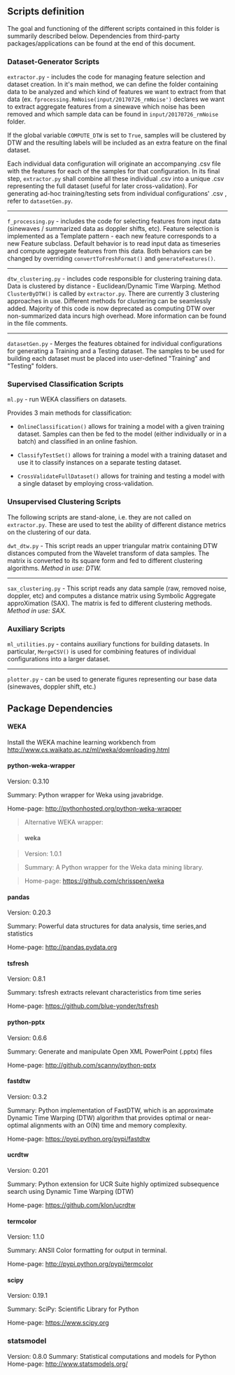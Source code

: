 ## Scripts definition

The goal and functioning of the different scripts contained in this folder is summarily described below. Dependencies from third-party packages/applications can be found at the end of this document.

### Dataset-Generator Scripts

`extractor.py` - includes the code for managing feature selection and dataset creation. In it's main method, we can define the folder containing data to be analyzed and which kind of features we want to extract from that data (ex. `fprocessing.RmNoise(input/20170726_rmNoise')` declares we want to extract aggregate features from a sinewave which noise has been removed and which sample data can be found in `input/20170726_rmNoise` folder.

If the global variable `COMPUTE_DTW` is set to `True`, samples will be clustered by DTW and the resulting labels will be included as an extra feature on the final dataset.

Each individual data configuration will originate an accompanying .csv file with the features for each of the samples for that configuration. In its final step, `extractor.py` shall combine all these individual .csv into a unique .csv representing the full dataset (useful for later cross-validation). For generating ad-hoc training/testing sets from individual configurations' .csv , refer to `datasetGen.py`.

---

`f_processing.py` - includes the code for selecting features from input data (sinewaves / summarized data as doppler shifts, etc). Feature selection is implemented as a Template pattern - each new feature corresponds to a new Feature subclass. Default behavior is to read input data as timeseries and compute aggregate features from this data. Both behaviors can be changed by overriding `convertToFreshFormat()` and `generateFeatures()`.

---

`dtw_clustering.py` - includes code responsible for clustering training data. Data is clustered by distance - Euclidean/Dynamic Time Warping. Method `ClusterByDTW()` is called by `extractor.py`. There are currently 3 clustering approaches in use. Different methods for clustering can be seamlessly added. Majority of this code is now deprecated as computing DTW over non-summarized data incurs high overhead. More information can be found in the file comments.

---

`datasetGen.py` - Merges the features obtained for individual configurations for generating a Training and a Testing dataset. The samples to be used for building each dataset must be placed into user-defined "Training" and "Testing" folders.


### Supervised Classification Scripts

`ml.py` - run WEKA classifiers on datasets.

Provides 3 main methods for classification:

* `OnlineClassification()` allows for training a model with a given training dataset. Samples can then be fed to the model (either individually or in a batch) and classified in an online fashion.

* `ClassifyTestSet()` allows for training a model with a training dataset and use it to classify instances on a separate testing dataset.

* `CrossValidateFullDataset()` allows for training and testing a model with a single dataset by employing cross-validation.


### Unsupervised Clustering Scripts

The following scripts are stand-alone, i.e. they are not called on `extractor.py`. These are used to test the ability of different distance metrics on the clustering of our data.

`dwt_dtw.py` - This script reads an upper triangular matrix containing DTW distances computed from the Wavelet transform of data samples. The matrix is converted to its square form and fed to different clustering algorithms. *Method in use: DTW.*

---

`sax_clustering.py` - This script reads any data sample (raw, removed noise, doppler, etc) and computes a distance matrix using Symbolic Aggregate approXimation (SAX). The matrix is fed to different clustering methods. *Method in use: SAX.*


### Auxiliary Scripts

`ml_utilities.py` - contains auxiliary functions for building datasets. In particular, `MergeCSV()` is used for combining features of individual configurations into a larger dataset.

---

`plotter.py` - can be used to generate figures representing our base data (sinewaves, doppler shift, etc.)


## Package Dependencies

#### WEKA

Install the WEKA machine learning workbench from http://www.cs.waikato.ac.nz/ml/weka/downloading.html

#### python-weka-wrapper

Version: 0.3.10

Summary: Python wrapper for Weka using javabridge.

Home-page: http://pythonhosted.org/python-weka-wrapper

> Alternative WEKA wrapper:

> #### weka

> Version: 1.0.1

> Summary: A Python wrapper for the Weka data mining library.

> Home-page: https://github.com/chrisspen/weka

#### pandas

Version: 0.20.3

Summary: Powerful data structures for data analysis, time series,and statistics

Home-page: http://pandas.pydata.org


#### tsfresh

Version: 0.8.1

Summary: tsfresh extracts relevant characteristics from time series

Home-page: https://github.com/blue-yonder/tsfresh


#### python-pptx

Version: 0.6.6

Summary: Generate and manipulate Open XML PowerPoint (.pptx) files

Home-page: http://github.com/scanny/python-pptx


#### fastdtw

Version: 0.3.2

Summary: Python implementation of FastDTW, which is an approximate Dynamic Time Warping (DTW) algorithm that provides optimal or near-optimal alignments with an O(N) time and memory complexity.

Home-page: https://pypi.python.org/pypi/fastdtw


#### ucrdtw

Version: 0.201

Summary: Python extension for UCR Suite highly optimized subsequence search using Dynamic Time Warping (DTW)

Home-page: https://github.com/klon/ucrdtw


#### termcolor

Version: 1.1.0

Summary: ANSII Color formatting for output in terminal.

Home-page: http://pypi.python.org/pypi/termcolor


#### scipy

Version: 0.19.1

Summary: SciPy: Scientific Library for Python

Home-page: https://www.scipy.org

### statsmodel
Version: 0.8.0
Summary: Statistical computations and models for Python
Home-page: http://www.statsmodels.org/
